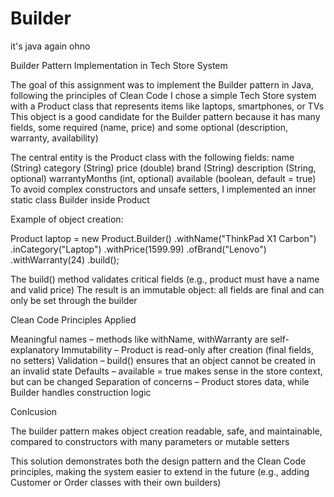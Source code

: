 # Builder
it's java again ohno

Builder Pattern Implementation in Tech Store System

The goal of this assignment was to implement the Builder pattern in Java, following the principles of Clean Code
I chose a simple Tech Store system with a Product class that represents items like laptops, smartphones, or TVs
This object is a good candidate for the Builder pattern because it has many fields, some required (name, price) and some optional (description, warranty, availability)

The central entity is the Product class with the following fields:
name (String)
category (String)
price (double)
brand (String)
description (String, optional)
warrantyMonths (int, optional)
available (boolean, default = true)
To avoid complex constructors and unsafe setters, I implemented an inner static class Builder inside Product

Example of object creation:

Product laptop = new Product.Builder()
        .withName("ThinkPad X1 Carbon")
        .inCategory("Laptop")
        .withPrice(1599.99)
        .ofBrand("Lenovo")
        .withWarranty(24)
        .build();

The build() method validates critical fields (e.g., product must have a name and valid price)
The result is an immutable object: all fields are final and can only be set through the builder

Clean Code Principles Applied

Meaningful names – methods like withName, withWarranty are self-explanatory
Immutability – Product is read-only after creation (final fields, no setters)
Validation – build() ensures that an object cannot be created in an invalid state
Defaults – available = true makes sense in the store context, but can be changed
Separation of concerns – Product stores data, while Builder handles construction logic

Conlcusion

The builder pattern makes object creation readable, safe, and maintainable, compared to constructors with many parameters or mutable setters

This solution demonstrates both the design pattern and the Clean Code principles, making the system easier to extend in the future (e.g., adding Customer or Order classes with their own builders)
